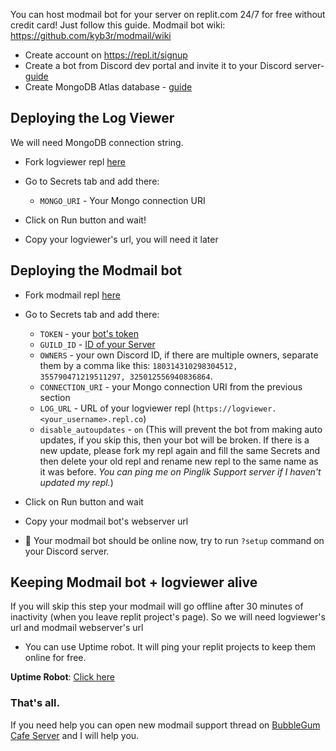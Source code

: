 You can host modmail bot for your server on replit.com 24/7 for free without credit card! Just follow this guide. 
Modmail bot wiki: https://github.com/kyb3r/modmail/wiki


- Create account on https://repl.it/signup
- Create a bot from Discord dev portal and invite it to your Discord server- [guide](https://github.com/kyb3r/modmail/wiki/Installation#2-discord-bot-account)
- Create MongoDB Atlas database - [guide](https://github.com/kyb3r/modmail/wiki/Installation-(cont.)#installation-continued) 
 ## Deploying the Log Viewer
 We will need MongoDB connection string.
 - Fork logviewer repl [here](https://replit.com/@modmailsetup/logviewer)
 - Go to Secrets tab and add there:
    * `MONGO_URI` - Your Mongo connection URI
 
 - Click on Run button and wait!
 - Copy your logviewer's url, you will need it later
    
## Deploying the Modmail bot
 - Fork modmail repl [here](https://replit.com/@modmailsetup/modmail)
 - Go to Secrets tab and add there:
    * `TOKEN` - your [bot's token](https://github.com/kyb3r/modmail/wiki/Installation#creating-a-bot-account)
    * `GUILD_ID` - [ID of your Server](https://support.discordapp.com/hc/en-us/articles/206346498-Where-can-I-find-my-User-Server-Message-ID-)
    * `OWNERS` - your own Discord ID, if there are multiple owners, separate them by a comma like this: `180314310298304512, 355790471219511297, 325012556940836864`.
    * `CONNECTION_URI` - your Mongo connection URI from the previous section
    * `LOG_URL` - URL of your logviewer repl (`https://logviewer.<your_username>.repl.co`)
    * `disable_autoupdates` - `on` (This will prevent the bot from making auto updates, if you skip this, then your bot will be broken. If there is a new update, please fork my repl again and fill the same Secrets and then delete your old repl and rename new repl to the same name as it was before. *You can ping me on Pinglik Support server if I haven't updated my repl.*)

- Click on Run button and wait
- Copy your modmail bot's webserver url
- 🎉 Your modmail bot should be online now, try to run `?setup` command on your Discord server.

## Keeping Modmail bot + logviewer alive
If you will skip this step your modmail will go offline after 30 minutes of inactivity (when you leave replit project's page).
So we will need logviewer's url and modmail webserver's url

- You can use Uptime robot. It will ping your replit projects to keep them online for free.


**Uptime Robot**: [Click here](https://uptimerobot.com)



### That's all.

If you need help you can open new modmail support thread on [BubbleGum Cafe Server](https://its.ventispurr.xyz/bubblegumcafe) and I will help you.
